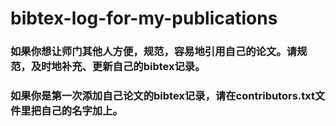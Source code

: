 # bibtex-log-for-my-publications

### 如果你想让师门其他人方便，规范，容易地引用自己的论文。请规范，及时地补充、更新自己的bibtex记录。
### 如果你是第一次添加自己论文的bibtex记录，请在contributors.txt文件里把自己的名字加上。
